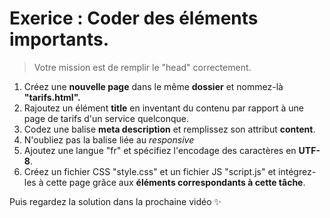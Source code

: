 # Exerice : Coder des éléments importants.

> Votre mission est de remplir le "head" correctement.


1. Créez une **nouvelle page** dans le même **dossier** et nommez-là **"tarifs.html".**
2. Rajoutez un élément **title** en inventant du contenu par rapport à une page de tarifs d'un service quelconque.
3. Codez une balise **meta description** et remplissez son attribut **content**.
4. N'oubliez pas la balise liée au *responsive*
5. Ajoutez une langue "fr" et spécifiez l'encodage des caractères en **UTF-8**.
6. Créez un fichier CSS "style.css" et un fichier JS "script.js" et intégrez-les à cette page grâce aux **éléments correspondants à cette tâche**. 


Puis regardez la solution dans la prochaine vidéo ✨